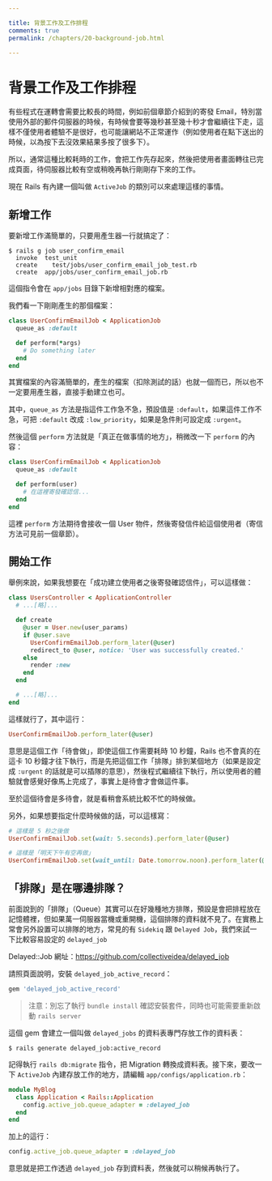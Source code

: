 ```yaml
---

title: 背景工作及工作排程
comments: true
permalink: /chapters/20-background-job.html

---
```


# 背景工作及工作排程

有些程式在運轉會需要比較長的時間，例如前個章節介紹到的寄發 Email，特別當使用外部的郵件伺服器的時候，有時候會要等幾秒甚至幾十秒才會繼續往下走，這樣不僅使用者體驗不是很好，也可能讓網站不正常運作（例如使用者在點下送出的時候，以為按下去沒效果結果多按了很多下）。

所以，通常這種比較耗時的工作，會把工作先存起來，然後把使用者畫面轉往已完成頁面，待伺服器比較有空或稍晚再執行剛剛存下來的工作。

現在 Rails 有內建一個叫做 `ActiveJob` 的類別可以來處理這樣的事情。

## 新增工作

要新增工作滿簡單的，只要用產生器一行就搞定了：

    $ rails g job user_confirm_email
      invoke  test_unit
      create    test/jobs/user_confirm_email_job_test.rb
      create  app/jobs/user_confirm_email_job.rb

這個指令會在 `app/jobs` 目錄下新增相對應的檔案。

我們看一下剛剛產生的那個檔案：

```ruby
class UserConfirmEmailJob < ApplicationJob
  queue_as :default

  def perform(*args)
    # Do something later
  end
end
```

其實檔案的內容滿簡單的，產生的檔案（扣除測試的話）也就一個而已，所以也不一定要用產生器，直接手動建立也可。

其中，`queue_as` 方法是指這件工作急不急，預設值是 `:default`，如果這件工作不急，可把 `:default` 改成 `:low_priority`，如果是急件則可設定成 `:urgent`。

然後這個 `perform` 方法就是「真正在做事情的地方」，稍微改一下 `perform` 的內容：

```ruby
class UserConfirmEmailJob < ApplicationJob
  queue_as :default

  def perform(user)
    # 在這裡寄發確認信...
  end
end
```

這裡 `perform` 方法期待會接收一個 User 物件，然後寄發信件給這個使用者（寄信方法可見前一個章節）。

## 開始工作

舉例來說，如果我想要在「成功建立使用者之後寄發確認信件」，可以這樣做：

```ruby
class UsersController < ApplicationController
  # ...[略]...

  def create
    @user = User.new(user_params)
    if @user.save
      UserConfirmEmailJob.perform_later(@user)
      redirect_to @user, notice: 'User was successfully created.'
    else
      render :new
    end
  end

  # ...[略]...
end
```

這樣就行了，其中這行：

```ruby
UserConfirmEmailJob.perform_later(@user)
```

意思是這個工作「待會做」，即使這個工作需要耗時 10 秒鐘，Rails 也不會真的在這卡 10 秒鐘才往下執行，而是先把這個工作「排隊」排到某個地方（如果是設定成 `:urgent` 的話就是可以插隊的意思），然後程式繼續往下執行，所以使用者的體驗就會感覺好像馬上完成了，事實上是待會才會做這件事。

至於這個待會是多待會，就是看稍會系統比較不忙的時候做。

另外，如果想要指定什麼時候做的話，可以這樣寫：

```ruby
# 這樣是 5 秒之後做
UserConfirmEmailJob.set(wait: 5.seconds).perform_later(@user)

# 這樣是「明天下午有空再做」
UserConfirmEmailJob.set(wait_until: Date.tomorrow.noon).perform_later(@user)
```

## 「排隊」是在哪邊排隊？

前面說到的「排隊」（Queue）其實可以在好幾種地方排隊，預設是會把排程放在記憶體裡，但如果萬一伺服器當機或重開機，這個排隊的資料就不見了。在實務上常會另外設置可以排隊的地方，常見的有 `Sidekiq` 跟 `Delayed Job`，我們來試一下比較容易設定的 `delayed_job`

Delayed::Job 網址：https://github.com/collectiveidea/delayed_job

請照頁面說明，安裝 `delayed_job_active_record`：

```ruby
gem 'delayed_job_active_record'
```

> 注意：別忘了執行 `bundle install` 確認安裝套件，同時也可能需要重新啟動 `rails server`

這個 gem 會建立一個叫做 `delayed_jobs` 的資料表專門存放工作的資料表：

    $ rails generate delayed_job:active_record

記得執行 `rails db:migrate` 指令，把 Migration 轉換成資料表。接下來，要改一下 `ActiveJob` 內建存放工作的地方，請編輯 `app/configs/application.rb`：

```ruby
module MyBlog
  class Application < Rails::Application
    config.active_job.queue_adapter = :delayed_job
  end
end
```

加上的這行：

```ruby
config.active_job.queue_adapter = :delayed_job
```

意思就是把工作透過 `delayed_job` 存到資料表，然後就可以稍候再執行了。

